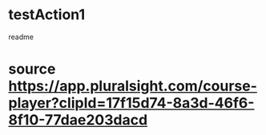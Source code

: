 # testAction1
readme
# source https://app.pluralsight.com/course-player?clipId=17f15d74-8a3d-46f6-8f10-77dae203dacd
